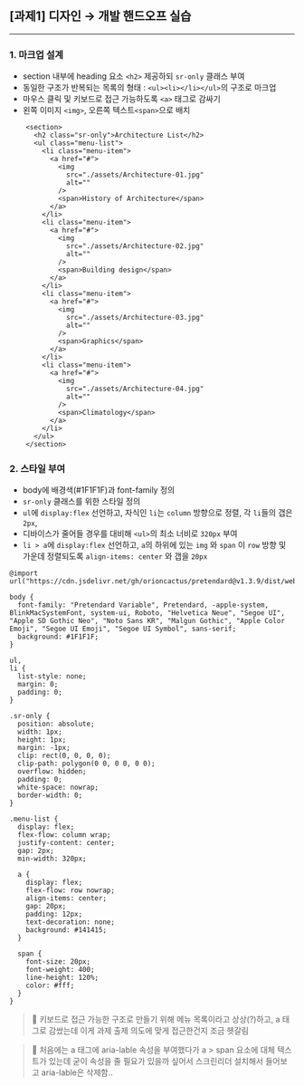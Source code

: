 ## [과제1] 디자인 → 개발 핸드오프 실습

---

### 1. 마크업 설계

- section 내부에 heading 요소 `<h2>` 제공하되 `sr-only` 클래스 부여
- 동일한 구조가 반복되는 목록의 형태 : `<ul><li></li></ul>`의 구조로 마크업
- 마우스 클릭 및 키보드로 접근 가능하도록 `<a>` 태그로 감싸기
- 왼쪽 이미지 `<img>`, 오른쪽 텍스트`<span>`으로 배치

```
    <section>
      <h2 class="sr-only">Architecture List</h2>
      <ul class="menu-list">
        <li class="menu-item">
          <a href="#">
            <img
              src="./assets/Architecture-01.jpg"
              alt=""
            />
            <span>History of Architecture</span>
          </a>
        </li>
        <li class="menu-item">
          <a href="#">
            <img
              src="./assets/Architecture-02.jpg"
              alt=""
            />
            <span>Building design</span>
          </a>
        </li>
        <li class="menu-item">
          <a href="#">
            <img
              src="./assets/Architecture-03.jpg"
              alt=""
            />
            <span>Graphics</span>
          </a>
        </li>
        <li class="menu-item">
          <a href="#">
            <img
              src="./assets/Architecture-04.jpg"
              alt=""
            />
            <span>Climatology</span>
          </a>
        </li>
      </ul>
    </section>
```

### 2. 스타일 부여

- body에 배경색(#1F1F1F)과 font-family 정의
- `sr-only` 클래스를 위한 스타일 정의
- `ul`에 `display:flex` 선언하고, 자식인 `li`는 `column` 방향으로 정렬, 각 `li`들의 갭은 `2px`,
- 디바이스가 줄어들 경우를 대비해 `<ul>`의 최소 너비로 `320px` 부여
- `li > a`에 `display:flex` 선언하고, `a`의 하위에 있는 `img` 와 `span` 이 `row` 방향 및 가운데 정렬되도록 `align-items: center` 와 갭을 `20px`

```
@import url("https://cdn.jsdelivr.net/gh/orioncactus/pretendard@v1.3.9/dist/web/static/pretendard.min.css");

body {
  font-family: "Pretendard Variable", Pretendard, -apple-system, BlinkMacSystemFont, system-ui, Roboto, "Helvetica Neue", "Segoe UI", "Apple SD Gothic Neo", "Noto Sans KR", "Malgun Gothic", "Apple Color Emoji", "Segoe UI Emoji", "Segoe UI Symbol", sans-serif;
  background: #1F1F1F;
}

ul,
li {
  list-style: none;
  margin: 0;
  padding: 0;
}

.sr-only {
  position: absolute;
  width: 1px;
  height: 1px;
  margin: -1px;
  clip: rect(0, 0, 0, 0);
  clip-path: polygon(0 0, 0 0, 0 0);
  overflow: hidden;
  padding: 0;
  white-space: nowrap;
  border-width: 0;
}

.menu-list {
  display: flex;
  flex-flow: column wrap;
  justify-content: center;
  gap: 2px;
  min-width: 320px;

  a {
    display: flex;
    flex-flow: row nowrap;
    align-items: center;
    gap: 20px;
    padding: 12px;
    text-decoration: none;
    background: #141415;
  }

  span {
    font-size: 20px;
    font-weight: 400;
    line-height: 120%;
    color: #fff;
  }
}
```

> 🤔 키보드로 접근 가능한 구조로 만들기 위해 메뉴 목록이라고 상상(?)하고, a 태그로 감쌌는데 이게 과제 출제 의도에 맞게 접근한건지 조금 헷갈림

> 🤔 처음에는 a 태그에 aria-lable 속성을 부여했다가 a > span 요소에 대체 텍스트가 있는데 굳이 속성을 줄 필요가 있을까 싶어서 스크린리더 설치해서 들어보고 aria-lable은 삭제함..
